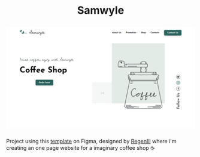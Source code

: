 
<h1 align="center">
    Samwyle</br>
    <p></p>
    <img alt="Happy" title="Samwyle" src="public/images/github/Samwyle.png" />
</h1>

Project using this [template](https://www.figma.com/community/file/997834539634615226) on Figma, designed by [RegenIll](https://www.figma.com/@rengen_ill) where i'm creating an one page website for a imaginary coffee shop :coffee:
